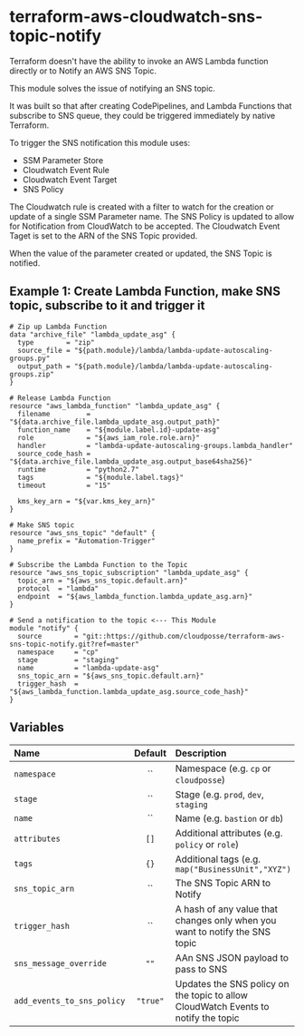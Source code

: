 # terraform-aws-cloudwatch-sns-topic-notify

Terraform doesn't have the ability to invoke an AWS Lambda function directly or to Notify an AWS SNS Topic.

This module solves the issue of notifying an SNS topic.

It was built so that after creating CodePipelines, and Lambda Functions that subscribe to SNS queue, they could be triggered immediately by native Terraform.


To trigger the SNS notification this module uses:

- SSM Parameter Store
- Cloudwatch Event Rule
- Cloudwatch Event Target
- SNS Policy

The Cloudwatch rule is created with a filter to watch for the creation or update of a single SSM Parameter name.
The SNS Policy is updated to allow for Notification from CloudWatch to be accepted.
The Cloudwatch Event Taget is set to the ARN of the SNS Topic provided.

When the value of the parameter created or updated, the SNS Topic is notified.


## Example 1: Create Lambda Function, make SNS topic, subscribe to it and trigger it

```hcl
# Zip up Lambda Function
data "archive_file" "lambda_update_asg" {
  type        = "zip"
  source_file = "${path.module}/lambda/lambda-update-autoscaling-groups.py"
  output_path = "${path.module}/lambda/lambda-update-autoscaling-groups.zip"
}

# Release Lambda Function
resource "aws_lambda_function" "lambda_update_asg" {
  filename         = "${data.archive_file.lambda_update_asg.output_path}"
  function_name    = "${module.label.id}-update-asg"
  role             = "${aws_iam_role.role.arn}"
  handler          = "lambda-update-autoscaling-groups.lambda_handler"
  source_code_hash = "${data.archive_file.lambda_update_asg.output_base64sha256}"
  runtime          = "python2.7"
  tags             = "${module.label.tags}"
  timeout          = "15"

  kms_key_arn = "${var.kms_key_arn}"
}

# Make SNS topic
resource "aws_sns_topic" "default" {
  name_prefix = "Automation-Trigger"
}

# Subscribe the Lambda Function to the Topic
resource "aws_sns_topic_subscription" "lambda_update_asg" {
  topic_arn = "${aws_sns_topic.default.arn}"
  protocol  = "lambda"
  endpoint  = "${aws_lambda_function.lambda_update_asg.arn}"
}

# Send a notification to the topic <--- This Module
module "notify" {
  source        = "git::https://github.com/cloudposse/terraform-aws-sns-topic-notify.git?ref=master"
  namespace     = "cp"
  stage         = "staging"
  name          = "lambda-update-asg"
  sns_topic_arn = "${aws_sns_topic.default.arn}"
  trigger_hash  = "${aws_lambda_function.lambda_update_asg.source_code_hash}"
}
```


## Variables

| Name                            |                    Default                     | Description                                                                                            | Required |
|:--------------------------------|:----------------------------------------------:|:-------------------------------------------------------------------------------------------------------|:--------:|
| `namespace`                     |                       ``                       | Namespace (e.g. `cp` or `cloudposse`)                                                                  |   Yes    |
| `stage`                         |                       ``                       | Stage (e.g. `prod`, `dev`, `staging`                                                                   |   Yes    |
| `name`                          |                       ``                       | Name  (e.g. `bastion` or `db`)                                                                         |   Yes    |
| `attributes`                    |                      `[]`                      | Additional attributes (e.g. `policy` or `role`)                                                        |    No    |
| `tags`                          |                      `{}`                      | Additional tags  (e.g. `map("BusinessUnit","XYZ")`                                                     |    No    |
| `sns_topic_arn`                 |                       ``                       | The SNS Topic ARN to Notify                                                    											  |   Yes    |
| `trigger_hash`                  |                       ``                       | A hash of any value that changes only when you want to notify the SNS topic                            |   Yes    |
| `sns_message_override`          |                      `""`                      | AAn SNS JSON payload to pass to SNS 																				                            |    No    |
| `add_events_to_sns_policy`      |                    `"true"`                    | Updates the SNS policy on the topic to allow CloudWatch Events to notify the topic                     |    No    |


